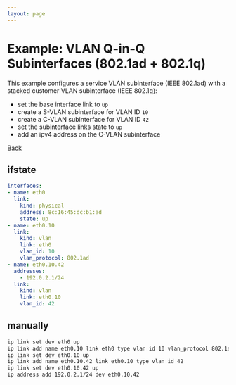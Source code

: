 ```yaml
---
layout: page
---
```


# Example: VLAN Q-in-Q Subinterfaces (802.1ad + 802.1q)

This example configures a service VLAN subinterface (IEEE 802.1ad) with a stacked customer VLAN subinterface (IEEE 802.1q):
- set the base interface link to `up`
- create a S-VLAN subinterface for VLAN ID `10`
- create a C-VLAN subinterface for VLAN ID `42`
- set the subinterface links state to `up`
- add an ipv4 address on the C-VLAN subinterface

[Back](.)


## ifstate

```yaml
interfaces:
- name: eth0
  link:
    kind: physical
    address: 8c:16:45:dc:b1:ad
    state: up
- name: eth0.10
  link:
    kind: vlan
    link: eth0
    vlan_id: 10
    vlan_protocol: 802.1ad
- name: eth0.10.42
  addresses:
    - 192.0.2.1/24
  link:
    kind: vlan
    link: eth0.10
    vlan_id: 42
```


## manually

```bash
ip link set dev eth0 up
ip link add name eth0.10 link eth0 type vlan id 10 vlan_protocol 802.1ad
ip link set dev eth0.10 up
ip link add name eth0.10.42 link eth0.10 type vlan id 42
ip link set dev eth0.10.42 up
ip address add 192.0.2.1/24 dev eth0.10.42
```
